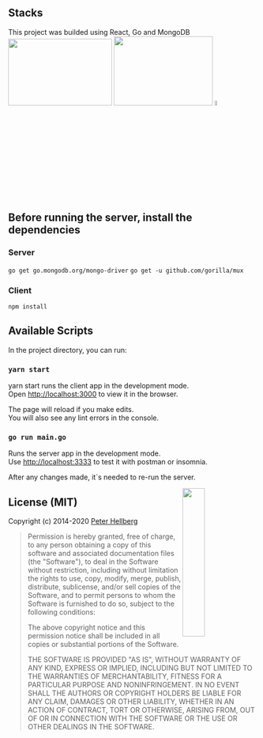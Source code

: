## Stacks
This project was builded using React, Go and MongoDB <br/>
<img src="https://www.vectorlogo.zone/logos/mongodb/mongodb-ar21.svg"  width="210px" height="135px">
<img src="https://upload.wikimedia.org/wikipedia/commons/thumb/a/a7/React-icon.svg/512px-React-icon.svg.png"  width="200px" height="140px">
<img src="https://camo.githubusercontent.com/98ed65187a84ecf897273d9fa18118ce45845057/68747470733a2f2f7261772e6769746875622e636f6d2f676f6c616e672d73616d706c65732f676f706865722d766563746f722f6d61737465722f676f706865722e706e67" width="10%" height="5%">


## Before running the server, install the dependencies

### Server

`go get go.mongodb.org/mongo-driver`
`go get -u github.com/gorilla/mux`

### Client

`npm install`

## Available Scripts

In the project directory, you can run:

### `yarn start`

yarn start runs the client app in the development mode.<br />
Open [http://localhost:3000](http://localhost:3000) to view it in the browser.

The page will reload if you make edits.<br />
You will also see any lint errors in the console.

### `go run main.go`

Runs the server app in the development mode.<br />
Use [http://localhost:3333](http://localhost:333) to test it with postman or insomnia.

After any changes made, it`s needed to re-run the server.

<img src="https://data.gopher.se/gopher/viking-gopher.svg" align="right" width="30%" height="300">

## License (MIT)

Copyright (c) 2014-2020 [Peter Hellberg](https://c7.se)

> Permission is hereby granted, free of charge, to any person obtaining
> a copy of this software and associated documentation files (the "Software"),
> to deal in the Software without restriction, including without limitation
> the rights to use, copy, modify, merge, publish, distribute, sublicense,
> and/or sell copies of the Software, and to permit persons to whom the
> Software is furnished to do so, subject to the following conditions:
>
> The above copyright notice and this permission notice shall be included
> in all copies or substantial portions of the Software.
>
> THE SOFTWARE IS PROVIDED "AS IS", WITHOUT WARRANTY OF ANY KIND,
> EXPRESS OR IMPLIED, INCLUDING BUT NOT LIMITED TO THE WARRANTIES
> OF MERCHANTABILITY, FITNESS FOR A PARTICULAR PURPOSE AND NONINFRINGEMENT.
> IN NO EVENT SHALL THE AUTHORS OR COPYRIGHT HOLDERS BE LIABLE FOR ANY CLAIM,
> DAMAGES OR OTHER LIABILITY, WHETHER IN AN ACTION OF CONTRACT,
> TORT OR OTHERWISE, ARISING FROM, OUT OF OR IN CONNECTION WITH THE SOFTWARE
> OR THE USE OR OTHER DEALINGS IN THE SOFTWARE.
